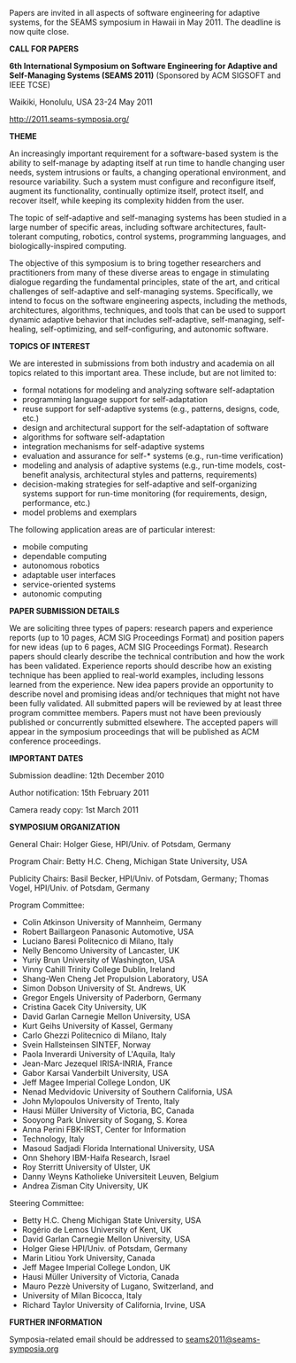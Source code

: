 <html><body><p>Papers are invited in all aspects of software engineering for adaptive systems, for the SEAMS symposium in Hawaii in May 2011. The deadline is now quite close.<!--more-->

<strong>CALL FOR PAPERS</strong>

<strong> 6th International Symposium on Software Engineering for Adaptive and Self-Managing Systems (SEAMS 2011)</strong>
(Sponsored by ACM SIGSOFT and IEEE TCSE)

Waikiki, Honolulu, USA
23-24 May 2011

<a href="http://2011.seams-symposia.org/">http://2011.seams-symposia.org/</a>

<strong>THEME</strong>

An increasingly important requirement for a software-based system is the ability to self-manage by adapting itself at run time to handle changing user needs, system intrusions or faults, a changing operational environment, and resource variability. Such a system must configure and reconfigure itself, augment its functionality, continually optimize itself, protect itself, and recover itself, while keeping its complexity hidden from the user.

The topic of self-adaptive and self-managing systems has been studied in a large number of specific areas, including software architectures, fault-tolerant computing, robotics, control systems, programming languages, and biologically-inspired computing.

The objective of this symposium is to bring together researchers and practitioners from many of these diverse areas to engage in stimulating dialogue regarding the fundamental principles, state of the art, and critical challenges of self-adaptive and self-managing systems. Specifically, we intend to focus on the software engineering aspects, including the methods, architectures, algorithms, techniques, and tools that can be used to support dynamic adaptive behavior that includes self-adaptive, self-managing, self-healing, self-optimizing, and self-configuring, and autonomic software.

<strong>TOPICS OF INTEREST</strong>

We are interested in submissions from both industry and academia on all topics related to this important area. These include, but are not limited to:
</p><ul>
	<li>formal notations for modeling and analyzing software self-adaptation</li>
	<li>programming language support for self-adaptation</li>
	<li>reuse support for self-adaptive systems (e.g., patterns, designs, code, etc.)</li>
	<li>design and architectural support for the self-adaptation of software</li>
	<li>algorithms for software self-adaptation</li>
	<li>integration mechanisms for self-adaptive systems</li>
	<li>evaluation and assurance for self-* systems (e.g., run-time verification)</li>
	<li>modeling and analysis of adaptive systems (e.g., run-time models, cost-benefit analysis, architectural styles and patterns, requirements)</li>
	<li>decision-making strategies for self-adaptive and self-organizing systems support for run-time monitoring (for requirements, design, performance, etc.)</li>
	<li>model problems and exemplars</li>
</ul>
The following application areas are of particular interest:
<ul>
	<li> mobile computing</li>
	<li>dependable computing</li>
	<li>autonomous robotics</li>
	<li>adaptable user interfaces</li>
	<li>service-oriented systems</li>
	<li> autonomic computing</li>
</ul>
<strong>PAPER SUBMISSION DETAILS</strong>

We are soliciting three types of papers: research papers and experience reports (up to 10 pages, ACM SIG Proceedings Format) and position papers for new ideas (up to 6 pages, ACM SIG Proceedings Format). Research papers should clearly describe the technical contribution and how the work has been validated. Experience reports should describe how an existing technique has been applied to real-world examples, including lessons learned from the experience. New idea papers provide an opportunity to describe novel and promising ideas and/or techniques that might not have been fully validated. All submitted papers will be reviewed by at least three program committee members. Papers must not have been previously published or concurrently submitted elsewhere. The accepted papers will appear in the symposium proceedings that will be published as ACM conference proceedings.<strong></strong>

<strong>IMPORTANT DATES</strong>

Submission deadline: 12th December 2010

Author notification: 15th February 2011

Camera ready copy:   1st  March    2011

<strong>SYMPOSIUM ORGANIZATION</strong>

General Chair: Holger Giese, HPI/Univ. of Potsdam, Germany

Program Chair: Betty H.C. Cheng, Michigan State University, USA

Publicity Chairs: Basil Becker, HPI/Univ. of Potsdam, Germany; Thomas Vogel, HPI/Univ. of Potsdam, Germany

Program Committee:
<ul>
	<li>Colin Atkinson             University of Mannheim, Germany</li>
	<li>Robert Baillargeon         Panasonic Automotive, USA</li>
	<li>Luciano Baresi             Politecnico di Milano, Italy</li>
	<li>Nelly Bencomo              University of Lancaster, UK</li>
	<li>Yuriy Brun                 University of Washington, USA</li>
	<li>Vinny Cahill               Trinity College Dublin, Ireland</li>
	<li>Shang-Wen Cheng            Jet Propulsion Laboratory, USA</li>
	<li>Simon Dobson               University of St. Andrews, UK</li>
	<li>Gregor Engels              University of Paderborn, Germany</li>
	<li>Cristina Gacek             City University, UK</li>
	<li>David Garlan               Carnegie Mellon University, USA</li>
	<li>Kurt Geihs                 University of Kassel, Germany</li>
	<li>Carlo Ghezzi               Politecnico di Milano, Italy</li>
	<li>Svein Hallsteinsen         SINTEF, Norway</li>
	<li>Paola Inverardi            University of L'Aquila, Italy</li>
	<li>Jean-Marc Jezequel	   IRISA-INRIA, France</li>
	<li>Gabor Karsai               Vanderbilt University, USA</li>
	<li>Jeff Magee		   Imperial College London, UK</li>
	<li>Nenad Medvidovic           University of Southern California, USA</li>
	<li>John Mylopoulos            University of Trento, Italy</li>
	<li>Hausi Müller               University of Victoria, BC, Canada</li>
	<li>Sooyong Park               University of Sogang, S. Korea</li>
	<li>Anna Perini                FBK-IRST, Center for Information</li>
	<li> Technology, Italy</li>
	<li>Masoud Sadjadi             Florida International University, USA</li>
	<li>Onn Shehory                IBM-Haifa Research, Israel</li>
	<li>Roy Sterritt               University of Ulster, UK</li>
	<li>Danny Weyns                Katholieke Universiteit Leuven, Belgium</li>
	<li>Andrea Zisman              City University, UK</li>
</ul>
Steering Committee:
<ul>
	<li>Betty H.C. Cheng           Michigan State University, USA</li>
	<li>Rogério de Lemos           University of Kent, UK</li>
	<li>David Garlan               Carnegie Mellon University, USA</li>
	<li>Holger Giese               HPI/Univ. of Potsdam, Germany</li>
	<li>Marin Litiou               York University, Canada</li>
	<li>Jeff Magee                 Imperial College London, UK</li>
	<li>Hausi Müller               University of Victoria, Canada</li>
	<li>Mauro Pezzè                University of Lugano, Switzerland, and</li>
	<li> University of Milan Bicocca, Italy</li>
	<li>Richard Taylor             University of California, Irvine, USA</li>
</ul>
<strong>FURTHER INFORMATION</strong>

Symposia-related email should be addressed to <a href="mailto:seams2011@seams-symposia.org">seams2011@seams-symposia.org</a></body></html>
